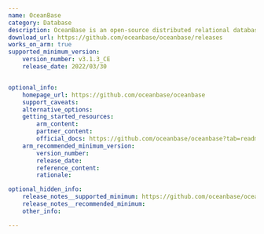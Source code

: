 ```yaml
---
name: OceanBase
category: Database
description: OceanBase is an open-source distributed relational database system designed for large-scale applications.
download_url: https://github.com/oceanbase/oceanbase/releases  
works_on_arm: true
supported_minimum_version:
    version_number: v3.1.3_CE
    release_date: 2022/03/30


optional_info:
    homepage_url: https://github.com/oceanbase/oceanbase
    support_caveats:
    alternative_options:
    getting_started_resources:
        arm_content:
        partner_content:
        official_docs: https://github.com/oceanbase/oceanbase?tab=readme-ov-file#quick-start
    arm_recommended_minimum_version:
        version_number:
        release_date:
        reference_content:
        rationale:

optional_hidden_info:
    release_notes__supported_minimum: https://github.com/oceanbase/oceanbase/releases/tag/v3.1.3_CE
    release_notes__recommended_minimum: 
    other_info:

---
```

